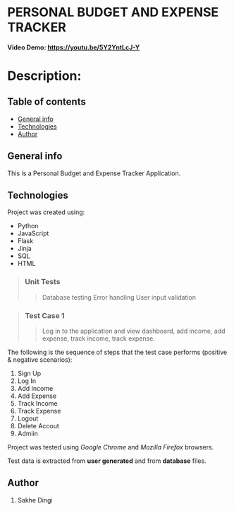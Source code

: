 # PERSONAL BUDGET AND EXPENSE TRACKER
#### Video Demo:  <https://youtu.be/5Y2YntLcJ-Y>
# Description:
## Table of contents
* [General info](#general-info)
* [Technologies](#technologies)
* [Author](#author)


## General info
This is a Personal Budget and Expense Tracker Application.

## Technologies
Project was created using:
* Python
* JavaScript
* Flask
* Jinja
* SQL
* HTML

>### Unit Tests
>>Database testing
>>Error handling
>>User input validation

>### Test Case 1 
>>Log in to the application and view dashboard, add income, add expense, track income, track expense.

The following is the sequence of steps that the test case performs (positive & negative scenarios):
1. Sign Up
2. Log In
3. Add Income
4. Add Expense
5. Track Income
6. Track Expense
7. Logout
8. Delete Accout
9. Admiin

Project was tested using *Google Chrome* and *Mozilla Firefox* browsers.

Test data is extracted from **user generated** and from **database** files.

## Author
1. Sakhe Dingi

